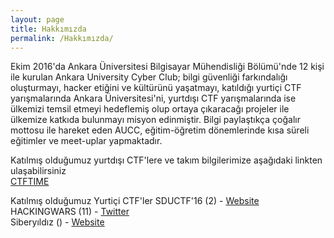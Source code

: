 ```yaml
---
layout: page
title: Hakkımızda
permalink: /Hakkımızda/
---
```


Ekim 2016'da Ankara Üniversitesi Bilgisayar Mühendisliği Bölümü'nde 12 kişi ile kurulan Ankara University Cyber Club; bilgi güvenliği farkındalığı oluşturmayı, hacker etiğini ve kültürünü yaşatmayı, katıldığı yurtiçi CTF yarışmalarında Ankara Üniversitesi'ni, yurtdışı CTF yarışmalarında ise ülkemizi temsil etmeyi hedeflemiş olup ortaya çıkaracağı projeler ile ülkemize katkıda bulunmayı misyon edinmiştir. Bilgi paylaştıkça çoğalır mottosu ile hareket eden AUCC, eğitim-öğretim dönemlerinde kısa süreli eğitimler ve meet-uplar yapmaktadır. 

Katılmış olduğumuz yurtdışı CTF'lere ve takım bilgilerimize aşağıdaki linkten ulaşabilirsiniz  
[CTFTIME](https://ctftime.org/team/32148 "CTFTIME/AUCC")

Katılmış olduğumuz Yurtiçi CTF'ler 
SDUCTF'16 (2) - [Website](http://www.sductf.org/)  
HACKINGWARS (11) - [Twitter](https://twitter.com/hackingwars)  
Siberyıldız () - [Website](https://www.siberyildiz.com/)  
